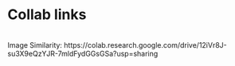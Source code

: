# Collab links
<br>
Image Similarity: https://colab.research.google.com/drive/12iVr8J-su3X9eQzYJR-7mldFydGGsGSa?usp=sharing


